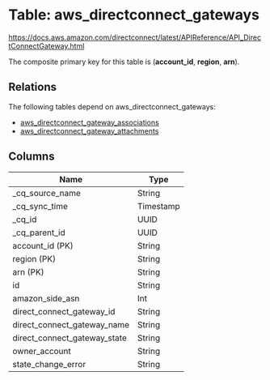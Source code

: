 # Table: aws_directconnect_gateways

https://docs.aws.amazon.com/directconnect/latest/APIReference/API_DirectConnectGateway.html

The composite primary key for this table is (**account_id**, **region**, **arn**).

## Relations

The following tables depend on aws_directconnect_gateways:
  - [aws_directconnect_gateway_associations](aws_directconnect_gateway_associations)
  - [aws_directconnect_gateway_attachments](aws_directconnect_gateway_attachments)

## Columns

| Name          | Type          |
| ------------- | ------------- |
|_cq_source_name|String|
|_cq_sync_time|Timestamp|
|_cq_id|UUID|
|_cq_parent_id|UUID|
|account_id (PK)|String|
|region (PK)|String|
|arn (PK)|String|
|id|String|
|amazon_side_asn|Int|
|direct_connect_gateway_id|String|
|direct_connect_gateway_name|String|
|direct_connect_gateway_state|String|
|owner_account|String|
|state_change_error|String|